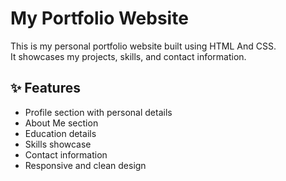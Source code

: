 # My Portfolio Website
This is my personal portfolio website built using HTML And CSS.  
It showcases my projects, skills, and contact information.

## ✨ Features

- Profile section with personal details  
- About Me section  
- Education details  
- Skills showcase  
- Contact information  
- Responsive and clean design
